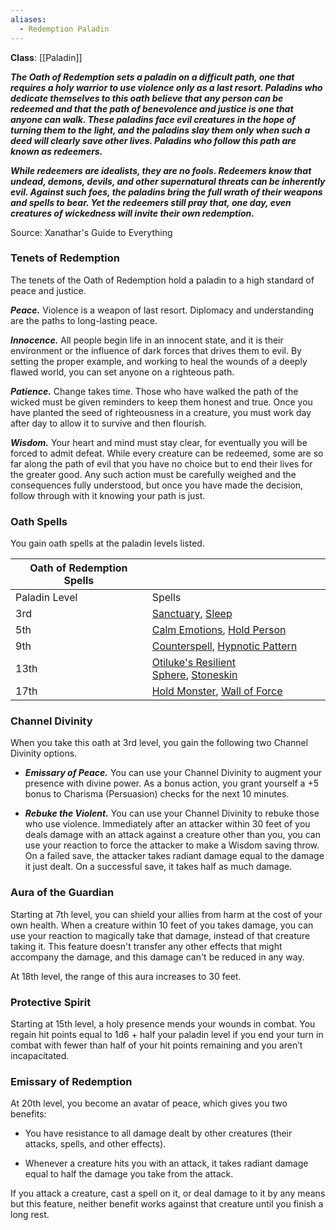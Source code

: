 ```yaml
---
aliases:
  - Redemption Paladin
---
```

**Class**: [[Paladin]] 

**_The Oath of Redemption sets a paladin on a difficult path, one that requires a holy warrior to use violence only as a last resort. Paladins who dedicate themselves to this oath believe that any person can be redeemed and that the path of benevolence and justice is one that anyone can walk. These paladins face evil creatures in the hope of turning them to the light, and the paladins slay them only when such a deed will clearly save other lives. Paladins who follow this path are known as redeemers._**

**_While redeemers are idealists, they are no fools. Redeemers know that undead, demons, devils, and other supernatural threats can be inherently evil. Against such foes, the paladins bring the full wrath of their weapons and spells to bear. Yet the redeemers still pray that, one day, even creatures of wickedness will invite their own redemption._**

Source: Xanathar's Guide to Everything

### Tenets of Redemption

The tenets of the Oath of Redemption hold a paladin to a high standard of peace and justice.

**_Peace._** Violence is a weapon of last resort. Diplomacy and understanding are the paths to long-lasting peace.

**_Innocence._** All people begin life in an innocent state, and it is their environment or the influence of dark forces that drives them to evil. By setting the proper example, and working to heal the wounds of a deeply flawed world, you can set anyone on a righteous path.

**_Patience._** Change takes time. Those who have walked the path of the wicked must be given reminders to keep them honest and true. Once you have planted the seed of righteousness in a creature, you must work day after day to allow it to survive and then flourish.

**_Wisdom._** Your heart and mind must stay clear, for eventually you will be forced to admit defeat. While every creature can be redeemed, some are so far along the path of evil that you have no choice but to end their lives for the greater good. Any such action must be carefully weighed and the consequences fully understood, but once you have made the decision, follow through with it knowing your path is just.

### Oath Spells

You gain oath spells at the paladin levels listed.

|Oath of Redemption Spells|   |
|---|---|
|Paladin Level|Spells|
|3rd|[Sanctuary](http://dnd5e.wikidot.com/spell:sanctuary), [Sleep](http://dnd5e.wikidot.com/spell:sleep)|
|5th|[Calm Emotions](http://dnd5e.wikidot.com/spell:calm-emotions), [Hold Person](http://dnd5e.wikidot.com/spell:hold-person)|
|9th|[Counterspell](http://dnd5e.wikidot.com/spell:counterspell), [Hypnotic Pattern](http://dnd5e.wikidot.com/spell:hypnotic-pattern)|
|13th|[Otiluke's Resilient Sphere](http://dnd5e.wikidot.com/spell:otilukes-resilient-sphere), [Stoneskin](http://dnd5e.wikidot.com/spell:stoneskin)|
|17th|[Hold Monster](http://dnd5e.wikidot.com/spell:hold-monster), [Wall of Force](http://dnd5e.wikidot.com/spell:wall-of-force)|

### Channel Divinity

When you take this oath at 3rd level, you gain the following two Channel Divinity options.

- **_Emissary of Peace._** You can use your Channel Divinity to augment your presence with divine power. As a bonus action, you grant yourself a +5 bonus to Charisma (Persuasion) checks for the next 10 minutes.

- **_Rebuke the Violent._** You can use your Channel Divinity to rebuke those who use violence. Immediately after an attacker within 30 feet of you deals damage with an attack against a creature other than you, you can use your reaction to force the attacker to make a Wisdom saving throw. On a failed save, the attacker takes radiant damage equal to the damage it just dealt. On a successful save, it takes half as much damage.

### Aura of the Guardian

Starting at 7th level, you can shield your allies from harm at the cost of your own health. When a creature within 10 feet of you takes damage, you can use your reaction to magically take that damage, instead of that creature taking it. This feature doesn't transfer any other effects that might accompany the damage, and this damage can't be reduced in any way.

At 18th level, the range of this aura increases to 30 feet.

### Protective Spirit

Starting at 15th level, a holy presence mends your wounds in combat. You regain hit points equal to 1d6 + half your paladin level if you end your turn in combat with fewer than half of your hit points remaining and you aren’t incapacitated.

### Emissary of Redemption

At 20th level, you become an avatar of peace, which gives you two benefits:

- You have resistance to all damage dealt by other creatures (their attacks, spells, and other effects).

- Whenever a creature hits you with an attack, it takes radiant damage equal to half the damage you take from the attack.

If you attack a creature, cast a spell on it, or deal damage to it by any means but this feature, neither benefit works against that creature until you finish a long rest.